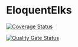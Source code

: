 # EloquentElks

[![Coverage Status](https://coveralls.io/repos/github/niels89/EloquentElks/badge.svg?branch=feature/ASEP-14-new)](https://coveralls.io/github/niels89/EloquentElks?branch=feature/ASEP-14-new)

[![Quality Gate Status](https://sonarcloud.io/api/project_badges/measure?project=niels89_EloquentElks&metric=alert_status)](https://sonarcloud.io/dashboard?id=niels89_EloquentElks)

